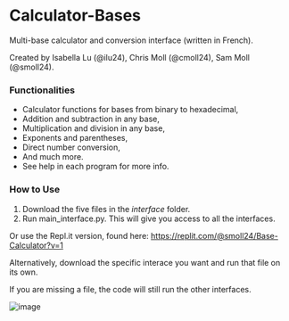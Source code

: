 # Calculator-Bases
Multi-base calculator and conversion interface (written in French).

Created by Isabella Lu (@ilu24), Chris Moll (@cmoll24), Sam Moll (@smoll24).


### Functionalities
- Calculator functions for bases from binary to hexadecimal,
- Addition and subtraction in any base,
- Multiplication and division in any base,
- Exponents and parentheses,
- Direct number conversion,
- And much more.
- See help in each program for more info.

### How to Use
1) Download the five files in the *interface* folder.
2) Run main_interface.py.
This will give you access to all the interfaces.

Or use the Repl.it version, found here: https://replit.com/@smoll24/Base-Calculator?v=1

Alternatively, download the specific interace you want and run that file on its own.

If you are missing a file, the code will still run the other interfaces.


![image](https://user-images.githubusercontent.com/115204665/226491693-ea57e4d4-8996-42ab-8827-9e5ac81206b7.png)
